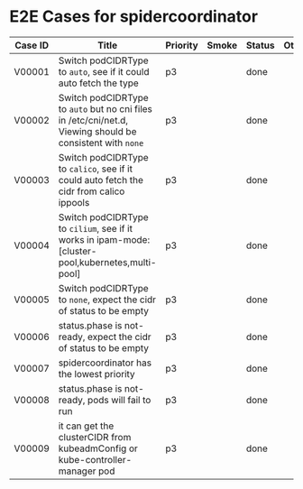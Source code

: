 # E2E Cases for spidercoordinator

| Case ID | Title                                                                                                     | Priority | Smoke | Status | Other |
| ------- | --------------------------------------------------------------------------------------------------------- | -------- | ----- | ------ | ----- |
| V00001  | Switch podCIDRType to `auto`, see if it could auto fetch the type                                         | p3       |       |  done  |       |
| V00002  | Switch podCIDRType to `auto` but no cni files in /etc/cni/net.d, Viewing should be consistent with `none` | p3       |       |  done  |       |
| V00003  | Switch podCIDRType to `calico`, see if it could auto fetch the cidr from calico ippools                   | p3       |       |  done  |       |
| V00004  | Switch podCIDRType to `cilium`, see if it works in ipam-mode: [cluster-pool,kubernetes,multi-pool]        | p3       |       |  done  |       |
| V00005  | Switch podCIDRType to `none`, expect the cidr of status to be empty                                       | p3       |       |  done  |       |
| V00006  | status.phase is not-ready, expect the cidr of status to be empty                                          | p3       |       |  done  |       |
| V00007  | spidercoordinator has the lowest priority                                                                 | p3       |       |  done  |       |
| V00008  | status.phase is not-ready, pods will fail to run                                                          | p3       |       |  done  |       |
| V00009 | it can get the clusterCIDR from kubeadmConfig or kube-controller-manager pod                               | p3       |       |  done  |       |
